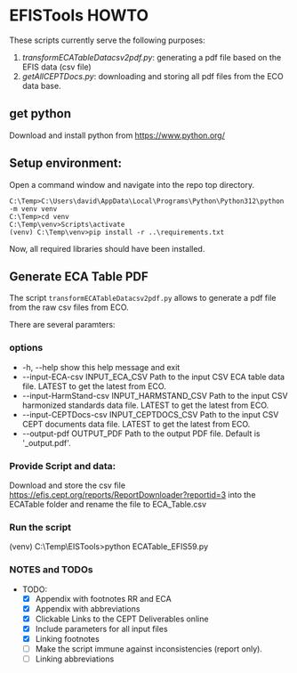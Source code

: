 # EFISTools HOWTO

These scripts currently serve the following purposes:

1. *transformECATableDatacsv2pdf.py*: generating a pdf file based on the EFIS data (csv file)
2. *getAllCEPTDocs.py*: downloading and storing all pdf files from the ECO data base.

## get python

Download and install python from https://www.python.org/

## Setup environment:

Open a command window and navigate into the repo top directory.

```shell
C:\Temp>C:\Users\david\AppData\Local\Programs\Python\Python312\python -m venv venv
C:\Temp>cd venv
C:\Temp\venv>Scripts\activate
(venv) C:\Temp\venv>pip install -r ..\requirements.txt 
```

Now, all required libraries should have been installed.

## Generate ECA Table PDF

The script `transformECATableDatacsv2pdf.py` allows to generate a pdf file from the raw csv files from ECO.

There are several paramters:

### options

- -h, --help            show this help message and exit
- --input-ECA-csv INPUT_ECA_CSV
                        Path to the input CSV ECA table data file. LATEST to get the latest from ECO.
- --input-HarmStand-csv INPUT_HARMSTAND_CSV
                        Path to the input CSV harmonized standards data file. LATEST to get the latest from ECO.
- --input-CEPTDocs-csv INPUT_CEPTDOCS_CSV
                        Path to the input CSV CEPT documents data file. LATEST to get the latest from ECO.
- --output-pdf OUTPUT_PDF
                        Path to the output PDF file. Default is '_output.pdf'.

### Provide Script and data:

Download and store the csv file
    https://efis.cept.org/reports/ReportDownloader?reportid=3
into the ECATable folder and rename the file to
    ECA_Table.csv

### Run the script

(venv) C:\Temp\EISTools>python ECATable_EFIS59.py

### NOTES and TODOs

- TODO:
  - [x] Appendix with footnotes RR and ECA
  - [x] Appendix with abbreviations
  - [x] Clickable Links to the CEPT Deliverables online
  - [x] Include parameters for all input files
  - [x] Linking footnotes
  - [ ] Make the script immune against inconsistencies (report only).
  - [ ] Linking abbreviations
